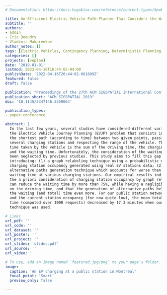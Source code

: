 ```yaml
---
# Documentation: https://docs.hugoblox.com/reference/content-types/#publications

title: An Efficient Electric Vehicle Path-Planner That Considers the Waiting Time
subtitle: ''
authors:
- admin
- Éric Beaudry
- Vladimir Makarenkov
author_notes: []
tags: [Electric Vehicles, Contingency Planning, Deterministic Planning, Graph Relabeling]
categories: []
projects: [veplan]
date: '2019-01-01'
lastmod: 2022-04-16T16:44:02-04:00
publishDate: '2022-04-16T20:44:02.661609Z'
featured: false
draft: false

publication: "Proceedings of the 27th ACM SIGSPATIAL International Conference on Advances in Geographic Information Systems"
publication_short: "ACM SIGSPATIAL 2019"
doi: '10.1145/3347146.3359064'

publication_types:
- paper-conference

abstract: |
  In the last few years, several studies have considered different variants of
  the Electric Vehicle Journey Planning (EVJP) problem that consists in finding
  the shortest path (according to time) between two given points, passing by
  several charging stations and respecting the range of the vehicle. The total
  time taken by the vehicle is the sum of the driving time, the charging time
  and the waiting time. Unfortunately, the consideration of the waiting time has
  been neglected by previous studies. This study aims to fill this gap by
  introducing: (1) a graph relabeling technique using a probabilistic model of
  charging station occupancy generated using real EV stations data; (2) an
  alternative paths generation technique which accounts for worse than expected
  waiting time at various charging stations. Our empirical results indicate that
  the a priori consideration of charging station occupancy by graph relabeling
  can reduce the waiting time by more than 75%, while having a negligible impact
  on the driving time, and that the generation of alternative paths helps reduce
  the waiting (and total) time even more. For our public station network dataset
  and the current station occupancy (for now quite low), the mean total journey
  time (computed over 1000 requests) decreased by 17.3 minutes when our new
  technique was used.

# Links
url_pdf: ''
url_code: ''
url_dataset: ''
url_poster: ''
url_project: ''
url_slides: 'slides.pdf'
url_source: ''
url_video: ''

# To use, add an image named `featured.jpg/png` to your page's folder.
image:
  caption: 'An EV charging at a public station in Montréal'
  focal_point: 'Smart'
  preview_only: false

---
```

